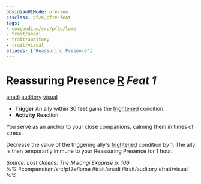 ```yaml
---
obsidianUIMode: preview
cssclass: pf2e,pf2e-feat
tags:
- compendium/src/pf2e/lome
- trait/anadi
- trait/auditory
- trait/visual
aliases: ["Reassuring Presence"]
---
```

# Reassuring Presence  [R](../../Rules/core-rulebook/chapter-9-playing-the-game.md#Actions "Reaction") *Feat 1*  
[anadi](../../Rules/traits/anadi-lome.md)  [auditory](../../Rules/traits/auditory.md)  [visual](../../Rules/traits/visual.md)  

- **Trigger** An ally within 30 feet gains the [frightened](../../Rules/conditions.md#Frightened) condition.
- **Activity** Reaction

You serve as an anchor to your close companions, calming them in times of stress.

Decrease the value of the triggering ally's [frightened](../../Rules/conditions.md#Frightened) condition by 1. The ally is then temporarily immune to your Reassuring Presence for 1 hour.

*Source: Lost Omens: The Mwangi Expanse p. 106*  
%% #compendium/src/pf2e/lome #trait/anadi #trait/auditory #trait/visual %%